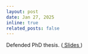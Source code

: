 ```yaml
---
layout: post
date: Jan 27, 2025
inline: true
related_posts: false
---
```


Defended PhD thesis. (<a href='\assets\pdf\phd_viva_voce.pdf'> Slides </a>) 
